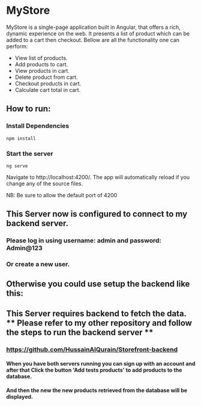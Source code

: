 # MyStore

MyStore is a single-page application built in Angular, that offers a rich, dynamic experience on the web. It presents a list of product which can be added to a cart then checkout. Bellow are all the functionality one can perform:

* View list of products.
* Add products to cart.
* View products in cart.
* Delete product from cart.
* Checkout products in cart.
* Calculate cart total in cart.


## How to run:

### Install Dependencies

``` npm install ```

### Start the server

``` ng serve ```

Navigate to http://localhost:4200/. The app will automatically reload if you change any of the source files.

NB: Be sure to allow the default port of 4200

## This Server now is configured to connect to my backend server.
### Please log in using username: admin and password: Admin@123
### Or create a new user.

## Otherwise you could use setup the backend like this:
## This Server requires backend to fetch the data. ** Please refer to my other repository and follow the steps to run the backend server **
### https://github.com/HussainAlQurain/Storefront-backend

#### When you have both servers running you can sign up with an account and after that Click the button 'Add tests products' to add products to the database.
#### And then the new the new products retrieved from the database will be displayed.